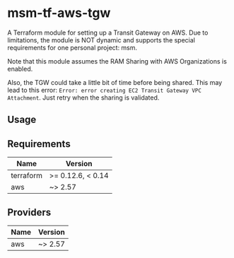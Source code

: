 # msm-tf-aws-tgw

A Terraform module for setting up a Transit Gateway on AWS. Due to limitations, the module is NOT dynamic and supports the special requirements for one personal project: msm.

Note that this module assumes the RAM Sharing with AWS Organizations is enabled.

Also, the TGW could take a little bit of time before being shared. This may lead to this error: `Error: error creating EC2 Transit Gateway VPC Attachment`. Just retry when the sharing is validated.

## Usage


## Requirements

| Name | Version |
|------|---------|
| terraform | >= 0.12.6, < 0.14 |
| aws | ~> 2.57 |

## Providers

| Name | Version |
|------|---------|
| aws | ~> 2.57 |